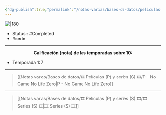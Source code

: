 ```yaml
---
{"dg-publish":true,"permalink":"/notas-varias/bases-de-datos/peliculas-p-y-series-s/s-no-game-no-life/"}
---
```



![|180](https://m.media-amazon.com/images/M/MV5BZTI1MjY3N2YtODczMy00MGQwLWI2NWMtODQwZTE3NTY5OTExXkEyXkFqcGdeQXVyMzgxODM4NjM@._V1_SX300.jpg)

- Status:: #Completed 
- #serie

---

**<center>Calificación (nota) de las temporadas sobre 10:</center>**

- Temporada 1: 7

---

> [[Notas varias/Bases de datos/🎞️ Películas (P) y series (S) 🎞️/P - No Game No Life Zero\|P - No Game No Life Zero]]

---

> [[Notas varias/Bases de datos/🎞️ Películas (P) y series (S) 🎞️/🎞️ Series (S) 🎞️\|🎞️ Series (S) 🎞️]]